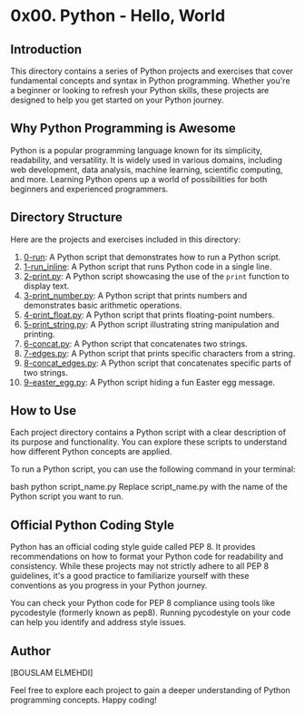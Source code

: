 # 0x00. Python - Hello, World

## Introduction

This directory contains a series of Python projects and exercises that cover fundamental concepts and syntax in Python programming. Whether you're a beginner or looking to refresh your Python skills, these projects are designed to help you get started on your Python journey.

## Why Python Programming is Awesome

Python is a popular programming language known for its simplicity, readability, and versatility. It is widely used in various domains, including web development, data analysis, machine learning, scientific computing, and more. Learning Python opens up a world of possibilities for both beginners and experienced programmers.

## Directory Structure

Here are the projects and exercises included in this directory:

1. [0-run](./0-run): A Python script that demonstrates how to run a Python script.
2. [1-run_inline](./1-run_inline): A Python script that runs Python code in a single line.
3. [2-print.py](./2-print.py): A Python script showcasing the use of the `print` function to display text.
4. [3-print_number.py](./3-print_number.py): A Python script that prints numbers and demonstrates basic arithmetic operations.
5. [4-print_float.py](./4-print_float.py): A Python script that prints floating-point numbers.
6. [5-print_string.py](./5-print_string.py): A Python script illustrating string manipulation and printing.
7. [6-concat.py](./6-concat.py): A Python script that concatenates two strings.
8. [7-edges.py](./7-edges.py): A Python script that prints specific characters from a string.
9. [8-concat_edges.py](./8-concat_edges.py): A Python script that concatenates specific parts of two strings.
10. [9-easter_egg.py](./9-easter_egg.py): A Python script hiding a fun Easter egg message.

## How to Use

Each project directory contains a Python script with a clear description of its purpose and functionality. You can explore these scripts to understand how different Python concepts are applied.

To run a Python script, you can use the following command in your terminal:

bash
python script_name.py
Replace script_name.py with the name of the Python script you want to run.

## Official Python Coding Style
Python has an official coding style guide called PEP 8. It provides recommendations on how to format your Python code for readability and consistency. While these projects may not strictly adhere to all PEP 8 guidelines, it's a good practice to familiarize yourself with these conventions as you progress in your Python journey.

You can check your Python code for PEP 8 compliance using tools like pycodestyle (formerly known as pep8). Running pycodestyle on your code can help you identify and address style issues.

## Author
[BOUSLAM ELMEHDI]

Feel free to explore each project to gain a deeper understanding of Python programming concepts. Happy coding!
